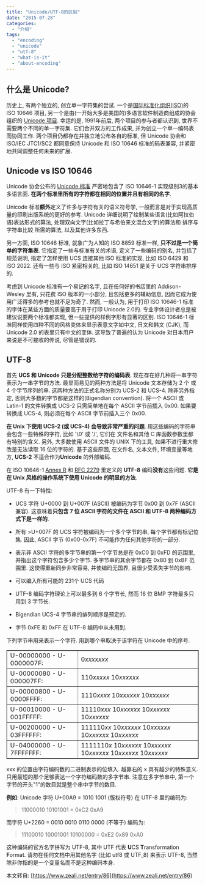 ```yaml
---
title: "Unicode/UTF-8的区别"
date: "2015-07-28"
categories: 
  - "介绍"
tags: 
  - "encoding"
  - "unicode"
  - "utf-8"
  - "what-is-it"
  - "about-encoding"
---
```


## 什么是 Unicode?

历史上, 有两个独立的, 创立单一字符集的尝试. 一个是[国际标准化组织(ISO)](https://www.iso.ch/)的 ISO 10646 项目, 另一个是由(一开始大多是美国的)多语言软件制造商组成的协会组织的 [Unicode 项目](https://www.unicode.org/). 幸运的是, 1991年前后, 两个项目的参与者都认识到, 世界不需要两个不同的单一字符集. 它们合并双方的工作成果, 并为创立一个单一编码表而协同工作. 两个项目仍都存在并独立地公布各自的标准, 但 Unicode 协会和 ISO/IEC JTC1/SC2 都同意保持 Unicode 和 ISO 10646 标准的码表兼容, 并紧密地共同调整任何未来的扩展.

## Unicode vs ISO 10646

Unicode 协会公布的 [Unicode 标准](https://www.unicode.org/unicode/standard/standard.html) 严密地包含了 ISO 10646-1 实现级别3的基本多语言面. **在两个标准里所有的字符都在相同的位置并且有相同的名字**.

Unicode 标准**额外**定义了许多与字符有关的语义符号学, 一般而言是对于实现高质量的印刷出版系统的更好的参考. Unicode 详细说明了绘制某些语言(比如阿拉伯语)表达形式的算法, 处理双向文字(比如拉丁与希伯来文混合文字)的算法和 排序与字符串比较 所需的算法, 以及其他许多东西.

另一方面, ISO 10646 标准, 就象广为人知的 ISO 8859 标准一样, **只不过是一个简单的字符集表**. 它指定了一些与标准有关的术语, 定义了一些编码的别名, 并包括了规范说明, 指定了怎样使用 UCS 连接其他 ISO 标准的实现, 比如 ISO 6429 和 ISO 2022. 还有一些与 ISO 紧密相关的, 比如 ISO 14651 是关于 UCS 字符串排序的.

考虑到 Unicode 标准有一个易记的名字, 且在任何好的书店里的 Addison-Wesley 里有, 只花费 ISO 版本的一小部分, 且包括更多的辅助信息, 因而它成为使用广泛得多的参考也就不足为奇了. 然而, 一般认为, 用于打印 ISO 10646-1 标准的字体在某些方面的质量要高于用于打印 Unicode 2.0的. 专业字体设计者总是被建议说要两个标准都实现, 但一些提供的样例字形有显著的区别. ISO 10646-1 标准同样使用四种不同的风格变体来显示表意文字如中文, 日文和韩文 (CJK), 而 Unicode 2.0 的表里只有中文的变体. 这导致了普遍的认为 Unicode 对日本用户来说是不可接收的传说, 尽管是错误的.

## UTF-8

首先 **UCS 和 Unicode 只是分配整数给字符的编码表**. 现在存在好几种将一串字符表示为一串字节的方法. 最显而易见的两种方法是将 Unicode 文本存储为 2 个 或 4 个字节序列的串. 这两种方法的正式名称分别为 UCS-2 和 UCS-4. 除非另外指定, 否则大多数的字节都是这样的(Bigendian convention). 将一个 ASCII 或 Latin-1 的文件转换成 UCS-2 只需简单地在每个 ASCII 字节前插入 0x00. 如果要转换成 UCS-4, 则必须在每个 ASCII 字节前插入三个 0x00.

**在 Unix 下使用 UCS-2 (或 UCS-4) 会导致非常严重的问题**. 用这些编码的字符串会包含一些特殊的字符, 比如 '\\0' 或 '/', 它们在 文件名和其他 C 库函数参数里都有特别的含义. 另外, 大多数使用 ASCII 文件的 UNIX 下的工具, 如果不进行重大修改是无法读取 16 位的字符的. 基于这些原因, 在文件名, 文本文件, 环境变量等地方, **UCS-2** 不适合作为**Unicode** 的外部编码.

在 ISO 10646-1 [Annex R](https://www.cl.cam.ac.uk/~mgk25/ucs/ISO-10646-UTF-8.html) 和 [RFC 2279](ftp://ftp.funet.fi/mirrors/nic.nordu.net/rfc/rfc2279.txt) 里定义的 **UTF-8** 编码**没有**这些问题. **它是在 Unix 风格的操作系统下使用 Unicode 的明显的方法**.

UTF-8 有一下特性:

- UCS 字符 U+0000 到 U+007F (ASCII) 被编码为字节 0x00 到 0x7F (ASCII 兼容). 这意味着**只包含 7 位 ASCII 字符的文件在 ASCII 和 UTF-8 两种编码方式下是一样的**.
    
- 所有 >U+007F 的 UCS 字符被编码为一个多个字节的串, 每个字节都有标记位集. 因此, ASCII 字节 (0x00-0x7F) 不可能作为任何其他字符的一部分.
    
- 表示非 ASCII 字符的多字节串的第一个字节总是在 0xC0 到 0xFD 的范围里, 并指出这个字符包含多少个字节. 多字节串的其余字节都在 0x80 到 0xBF 范围里. 这使得重新同步非常容易, 并使编码无国界, 且很少受丢失字节的影响.
    
- 可以编入所有可能的 231个 UCS 代码
    
- UTF-8 编码字符理论上可以最多到 6 个字节长, 然而 16 位 BMP 字符最多只用到 3 字节长.
    
- Bigendian UCS-4 字节串的排列顺序是预定的.
    
- 字节 0xFE 和 0xFF 在 UTF-8 编码中从未用到.
    

下列字节串用来表示一个字符. 用到哪个串取决于该字符在 Unicode 中的序号.

<table border="1"><tbody><tr><td>U-00000000 - U-0000007F:</td><td>0<em>xxxxxxx</em></td></tr><tr><td>U-00000080 - U-000007FF:</td><td>110<em>xxxxx</em> 10<em>xxxxxx</em></td></tr><tr><td>U-00000800 - U-0000FFFF:</td><td>1110<em>xxxx</em> 10<em>xxxxxx</em> 10<em>xxxxxx</em></td></tr><tr><td>U-00010000 - U-001FFFFF:</td><td>11110<em>xxx</em> 10<em>xxxxxx</em> 10<em>xxxxxx</em> 10<em>xxxxxx</em></td></tr><tr><td>U-00200000 - U-03FFFFFF:</td><td>111110<em>xx</em> 10<em>xxxxxx</em> 10<em>xxxxxx</em> 10<em>xxxxxx</em> 10<em>xxxxxx</em></td></tr><tr><td>U-04000000 - U-7FFFFFFF:</td><td>1111110<em>x</em> 10<em>xxxxxx</em> 10<em>xxxxxx</em> 10<em>xxxxxx</em> 10<em>xxxxxx</em> 10<em>xxxxxx</em></td></tr></tbody></table>

xxx 的位置由字符编码数的二进制表示的位填入. 越靠右的 x 具有越少的特殊意义. 只用最短的那个足够表达一个字符编码数的多字节串. 注意在多字节串中, 第一个字节的开头"1"的数目就是整个串中字节的数目.

**例如**: Unicode 字符 U+00A9 = 1010 1001 (版权符号) 在 UTF-8 里的编码为:

> 11000010 10101001 = 0xC2 0xA9

而字符 U+2260 = 0010 0010 0110 0000 (不等于) 编码为:

> 11100010 10001001 10100000 = 0xE2 0x89 0xA0

这种编码的官方名字拼写为 UTF-8, 其中 UTF 代表 **U**CS **T**ransformation **F**ormat. 请勿在任何文档中用其他名字 (比如 utf8 或 UTF\_8) 来表示 UTF-8, 当然除非你指的是一个变量名而不是这种编码本身.

本文转自: [https://www.zeali.net/entry/86](https://www.zeali.net/entry/86)
